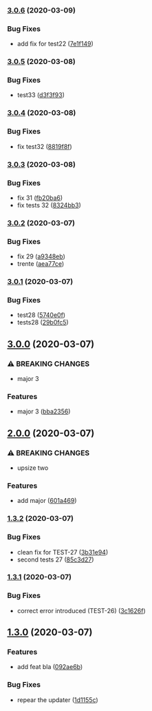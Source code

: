 ### [3.0.6](https://github.com/eliberty/test-repo/compare/v3.0.5...v3.0.6) (2020-03-09)


### Bug Fixes

* add fix for test22 ([7e1f149](https://github.com/eliberty/test-repo/commit/7e1f149cbd95ac3e224aa330a7d218402a812613))

### [3.0.5](https://github.com/eliberty/test-repo/compare/v3.0.4...v3.0.5) (2020-03-08)


### Bug Fixes

* test33 ([d3f3f93](https://github.com/eliberty/test-repo/commit/d3f3f93c3921e591640e6818b6e8e537d98da1aa))

### [3.0.4](https://github.com/eliberty/test-repo/compare/v3.0.3...v3.0.4) (2020-03-08)


### Bug Fixes

* fix test32 ([8819f8f](https://github.com/eliberty/test-repo/commit/8819f8f07cd382240ccb16050e24fe0d4966e5eb))

### [3.0.3](https://github.com/eliberty/test-repo/compare/v3.0.2...v3.0.3) (2020-03-08)


### Bug Fixes

* fix 31 ([fb20ba6](https://github.com/eliberty/test-repo/commit/fb20ba6f166762b5abb86fc961aeca8907eff34b))
* fix tests 32 ([8324bb3](https://github.com/eliberty/test-repo/commit/8324bb3d823c90e442b9ad276992adf42ef8f825))

### [3.0.2](https://github.com/eliberty/test-repo/compare/v3.0.1...v3.0.2) (2020-03-07)


### Bug Fixes

* fix 29 ([a9348eb](https://github.com/eliberty/test-repo/commit/a9348eb1aa04f413ee7e877a2fe02c2da49b31cf))
* trente ([aea77ce](https://github.com/eliberty/test-repo/commit/aea77cece507ac6d94339fd9db1810a825f6fee9))

### [3.0.1](https://github.com/eliberty/test-repo/compare/v3.0.0...v3.0.1) (2020-03-07)


### Bug Fixes

* test28 ([5740e0f](https://github.com/eliberty/test-repo/commit/5740e0f3c5a35acb772710fc5a58d63867ef8f94))
* tests28 ([29b0fc5](https://github.com/eliberty/test-repo/commit/29b0fc524ac1010c0c332c0289cd753c961f0c07))

## [3.0.0](https://github.com/eliberty/test-repo/compare/v2.0.0...v3.0.0) (2020-03-07)


### ⚠ BREAKING CHANGES

* major 3

### Features

* major 3 ([bba2356](https://github.com/eliberty/test-repo/commit/bba2356bd81c586750afbc363685d1f437d8f7d3))

## [2.0.0](https://github.com/eliberty/test-repo/compare/v1.3.2...v2.0.0) (2020-03-07)


### ⚠ BREAKING CHANGES

* upsize two

### Features

* add major ([601a469](https://github.com/eliberty/test-repo/commit/601a469f2141c793c59c871c4eddfe7d2b2938ee))

### [1.3.2](https://github.com/eliberty/test-repo/compare/v1.3.1...v1.3.2) (2020-03-07)


### Bug Fixes

* clean fix for TEST-27 ([3b31e94](https://github.com/eliberty/test-repo/commit/3b31e945599707e0890ae88ec78f31a59156d41f))
* second tests 27 ([85c3d27](https://github.com/eliberty/test-repo/commit/85c3d27be42d88437a5e5187d02e667a743a03e4))

### [1.3.1](https://github.com/eliberty/test-repo/compare/v1.3.0...v1.3.1) (2020-03-07)


### Bug Fixes

* correct error introduced (TEST-26) ([3c1626f](https://github.com/eliberty/test-repo/commit/3c1626f7582a5c595e1da797287ab74fdc803ffe))

## [1.3.0](https://github.com/eliberty/test-repo/compare/v1.2.0...v1.3.0) (2020-03-07)


### Features

* add feat bla ([092ae6b](https://github.com/eliberty/test-repo/commit/092ae6b36c2e642c95b460c26e3ebbc10bec837c))


### Bug Fixes

* repear the updater ([1d1155c](https://github.com/eliberty/test-repo/commit/1d1155cba24581978046b063afe9cd482374ab66))
